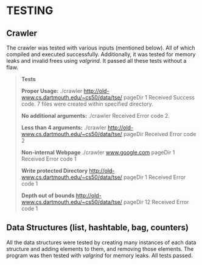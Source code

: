 # TESTING

## Crawler

The crawler was tested with various inputs (mentioned below). All of which compiled and executed successfully. Additionally, it was tested for memory leaks and invalid frees using *valgrind*. It passed all these tests without a flaw.

> **Tests**
>
> **Proper Usage:** ./crawler http://old-www.cs.dartmouth.edu/~cs50/data/tse/ pageDir 1
>Received Success code. 7 files were created within specified directory.
>
> **No additional arguments:** ./crawler
>Received Error code 2.
>
> **Less than 4 arguments:**  ./crawler http://old-www.cs.dartmouth.edu/~cs50/data/tse/ pageDir
>Received Error code 2
>
> **Non-internal Webpage**  ./crawler www.google.com pageDir 1
>Received Error code 1
>
> **Write protected Directory**  http://old-www.cs.dartmouth.edu/~cs50/data/tse/ pageDir 1
>Received Error code 1
>
> **Depth out of bounds**  http://old-www.cs.dartmouth.edu/~cs50/data/tse/ pageDir 12
>Received Error code 1

## Data Structures (list, hashtable, bag, counters)

All the data structures were tested by creating many instances of each data structure and adding elements to them, and removing those elements. The program was then tested with *valgrind* for memory leaks. All tests passed.